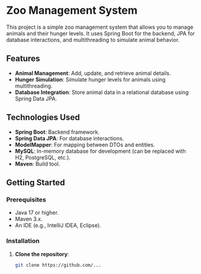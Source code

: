 # Zoo Management System

This project is a simple zoo management system that allows you to manage animals and their hunger levels. It uses Spring Boot for the backend, JPA for database interactions, and multithreading to simulate animal behavior.

## Features

- **Animal Management**: Add, update, and retrieve animal details.
- **Hunger Simulation**: Simulate hunger levels for animals using multithreading.
- **Database Integration**: Store animal data in a relational database using Spring Data JPA.

## Technologies Used

- **Spring Boot**: Backend framework.
- **Spring Data JPA**: For database interactions.
- **ModelMapper**: For mapping between DTOs and entities.
- **MySQL**: In-memory database for development (can be replaced with H2, PostgreSQL, etc.).
- **Maven**: Build tool.

## Getting Started

### Prerequisites

- Java 17 or higher.
- Maven 3.x.
- An IDE (e.g., IntelliJ IDEA, Eclipse).

### Installation

1. **Clone the repository**:
   ```bash
   git clone https://github.com/...
